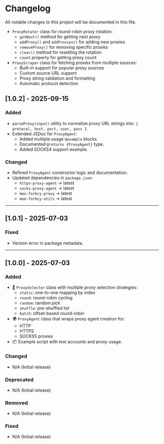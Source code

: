 # Changelog

All notable changes to this project will be documented in this file.

- `ProxyRotater` class for round-robin proxy rotation:
  - `getNext()` method for getting next proxy
  - `addProxy()` and `addProxies()` for adding new proxies
  - `removeProxy()` for removing specific proxies
  - `clear()` method for resetting the rotation
  - `count` property for getting proxy count
- `ProxyScraper` class for fetching proxies from multiple sources:
  - Built-in support for popular proxy sources
  - Custom source URL support
  - Proxy string validation and formatting
  - Automatic protocol detection

## [1.0.2] - 2025-09-15

### Added

- `parseProxy(input)` utility to normalize proxy URL strings into:
  `{ protocol, host, port, user, pass }`.
- Extended JSDoc for `ProxyAgent`:
  - Added multiple usage `@example` blocks.
  - Documented `@returns {ProxyAgent}` type.
  - Added SOCKS4 support example.

### Changed

- Refined `ProxyAgent` constructor logic and documentation.
- Updated dependencies in `package.json`:
  - `https-proxy-agent` → latest
  - `socks-proxy-agent` → latest
  - `meo-forkcy-proxy` → latest
  - `meo-forkcy-utils` → latest

---

## [1.0.1] - 2025-07-03

### Fixed

- Version error in package metadata.

---

## [1.0.0] - 2025-07-03

### Added

- 🧭 `ProxySelector` class with multiple proxy selection strategies:
  - `static`: one-to-one mapping by index
  - `round`: round-robin cycling
  - `random`: random pick
  - `shuffle`: pre-shuffled list
  - `batch`: offset-based round-robin
- 🌍 `ProxyAgent` class that wraps proxy agent creation for:
  - HTTP
  - HTTPS
  - SOCKS5 proxies
- 📦 Example script with test accounts and proxy usage.

### Changed

- N/A (Initial release)

### Deprecated

- N/A (Initial release)

### Removed

- N/A (Initial release)

### Fixed

- N/A (Initial release)
